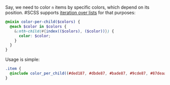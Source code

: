Say, we need to color `n` items by specific colors, which depend on its position. #SCSS supports [iteration over lists](https://sass-lang.com/documentation/at-rules/control/each) for that purposes:

```scss
@mixin color-per-child($colors) {
  @each $color in $colors {
    &:nth-child(#{index(($colors), ($color))}) {
      color: $color;
    }
  }
}
```

Usage is simple:

```scss
.item {
  @include color_per_child((#ded187, #dbde87, #bade87, #9cde87, #87deaa));
}
```